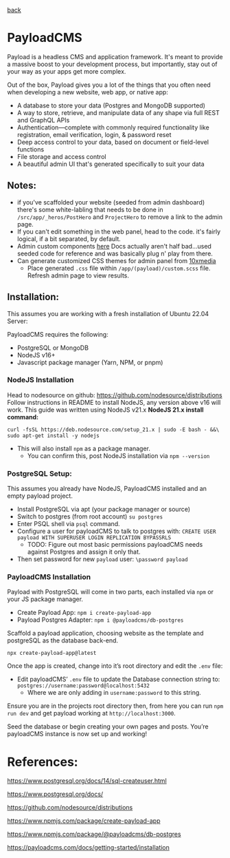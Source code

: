[back](../README.md)

# PayloadCMS

Payload is a headless CMS and application framework. It's meant to provide a massive boost to your development process, but importantly, stay out of your way as your apps get more complex.

Out of the box, Payload gives you a lot of the things that you often need when developing a new website, web app, or native app:

- A database to store your data (Postgres and MongoDB supported)
- A way to store, retrieve, and manipulate data of any shape via full REST and GraphQL APIs
- Authentication—complete with commonly required functionality like registration, email verification, login, & password reset
- Deep access control to your data, based on document or field-level functions
- File storage and access control
- A beautiful admin UI that's generated specifically to suit your data


## Notes: 

- if you've scaffolded your website (seeded from admin dashboard) there's some white-labling that needs to be done in `/src/app/_heros/PostHero` and `ProjectHero` to remove a link to the admin page. 
- If you can't edit something in the web panel, head to the code. it's fairly logical, if a bit separated, by default. 
- Admin custom components [here](https://payloadcms.com/docs/admin/components) Docs actually aren't half bad...used seeded code for reference and was basically plug n' play from there. 
- Can generate customized CSS themes for admin panel from [10xmedia](https://10xmedia.de/theme)
  - Place generated `.css` file within `/app/(payload)/custom.scss` file. Refresh admin page to view results.

## Installation:

This assumes you are working with a fresh installation of Ubuntu 22.04 Server: 

PayloadCMS requires the following: 

- PostgreSQL or MongoDB
- NodeJS v16+
- Javascript package manager (Yarn, NPM, or pnpm)

### NodeJS Installation

Head to nodesource on github: https://github.com/nodesource/distributions
Follow instructions in README to install NodeJS, any version above v16 will work. This guide was written using NodeJS v21.x
**********************************************************NodeJS 21.x install command:********************************************************** 

`curl -fsSL https://deb.nodesource.com/setup_21.x | sudo -E bash - &&\
sudo apt-get install -y nodejs`

- This will also install `npm` as a package manager.
    - You can confirm this, post NodeJS installation via `npm --version`

### PostgreSQL Setup:

This assumes you already have NodeJS, PayloadCMS installed and an empty payload project. 

- Install PostgreSQL via apt (your package manager or source)
- Switch to postgres (from root account) `su postgres`
- Enter PSQL shell via `psql` command.
- Configure a user for payloadCMS to talk to postgres with: 
`CREATE USER payload WITH SUPERUSER LOGIN REPLICATION BYPASSRLS` 
  - TODO: Figure out most basic permissions payloadCMS needs against Postgres and assign it only that.
- Then set password for new `payload` user: 
`\password payload`

### PayloadCMS Installation

Payload with PostgreSQL will come in two parts, each installed via `npm` or your JS package manager. 

- Create Payload App: 
`npm i create-payload-app`
- Payload Postgres Adapter: 
`npm i @payloadcms/db-postgres`

Scaffold a payload application, choosing website as the template and postgreSQL as the database back-end. 

`npx create-payload-app@latest`

Once the app is created, change into it’s root directory and edit the `.env` file: 

- Edit payloadCMS’ `.env` file to update the Database connection string to: 
`postgres://username:password@localhost:5432`
    - Where we are only adding in `username:password` to this string.

Ensure you are in the projects root directory then, from here you can run `npm run dev` and get payload working at `http://localhost:3000`. 

Seed the database or begin creating your own pages and posts. You’re payloadCMS instance is now set up and working! 

# References:

https://www.postgresql.org/docs/14/sql-createuser.html

https://www.postgresql.org/docs/

https://github.com/nodesource/distributions

https://www.npmjs.com/package/create-payload-app

https://www.npmjs.com/package/@payloadcms/db-postgres

https://payloadcms.com/docs/getting-started/installation